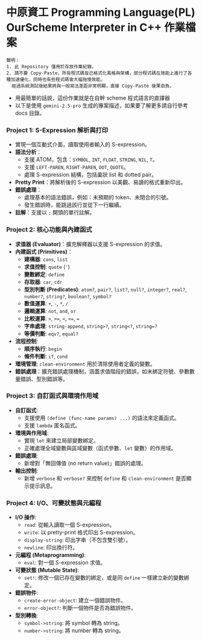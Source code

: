 # 中原資工 Programming Language(PL) OurScheme Interpreter in C++ 作業檔案

```
聲明：
1. 此 Repository 僅用於存放作業紀錄。
2. 請不要 Copy-Paste，所有程式碼皆已格式化風格與架構，部分程式碼在效能上進行了各種加速優化，同時也有些程式碼會大幅拖慢效能。
  經過系統測試後結果將與一般寫法差距非常明顯，直接 Copy-Paste 後果自負。
```

- 用最簡單的話說，這份作業就是在自幹 scheme 程式語言的直譯器
- 以下是使用 `gemini-2.5-pro` 生成的專案描述，如果要了解更多請自行參考 docs 目錄。

### Project 1: S-Expression 解析與打印

- 實現一個互動式介面，讀取使用者輸入的 S-expression。
- **語法分析**：
  - 支援 ATOM，包含：`SYMBOL`, `INT`, `FLOAT`, `STRING`, `NIL`, `T`。
  - 支援 `LEFT-PAREN`, `RIGHT-PAREN`, `DOT`, `QUOTE`。
  - 處理 S-expression 結構，包括巢狀 list 和 dotted pair。
- **Pretty Print**：將解析後的 S-expression 以美觀、易讀的格式重新印出。
- **錯誤處理**：
  - 處理基本的語法錯誤，例如：未預期的 token、未閉合的引號。
  - 發生錯誤時，能跳過該行並從下一行繼續。
- **註解**：支援以 `;` 開頭的單行註解。

### Project 2: 核心功能與內建函式

- **求值器 (Evaluator)**：擴充解釋器以支援 S-expression 的求值。
- **內建函式 (Primitives)**：
  - **建構器**: `cons`, `list`
  - **求值控制**: `quote` (`'`)
  - **變數綁定**: `define`
  - **存取器**: `car`, `cdr`
  - **型別判斷 (Predicates)**: `atom?`, `pair?`, `list?`, `null?`, `integer?`, `real?`, `number?`, `string?`, `boolean?`, `symbol?`
  - **數值運算**: `+`, `-`, `*`, `/`
  - **邏輯運算**: `not`, `and`, `or`
  - **比較運算**: `>`, `>=`, `<`, `<=`, `=`
  - **字串處理**: `string-append`, `string>?`, `string<?`, `string=?`
  - **等價判斷**: `eqv?`, `equal?`
- **流程控制**:
  - **順序執行**: `begin`
  - **條件判斷**: `if`, `cond`
- **環境管理**: `clean-environment` 用於清除使用者定義的變數。
- **錯誤處理**：擴充錯誤處理機制，涵蓋求值階段的錯誤，如未綁定符號、參數數量錯誤、型別錯誤等。

### Project 3: 自訂函式與環境作用域

- **自訂函式**:
  - 支援使用 `(define (func-name params) ...)` 的語法來定義函式。
  - 支援 `lambda` 匿名函式。
- **環境與作用域**:
  - 實現 `let` 來建立局部變數綁定。
  - 正確處理全域變數與區域變數（函式參數、`let` 變數）的作用域。
- **錯誤處理**:
  - 新增對「無回傳值 (no return value)」錯誤的處理。
- **輸出控制**:
  - 新增 `verbose` 和 `verbose?` 來控制 `define` 和 `clean-environment` 是否顯示提示訊息。

### Project 4: I/O、可變狀態與元編程

- **I/O 操作**:
  - `read`: 從輸入讀取一個 S-expression。
  - `write`: 以 pretty-print 格式印出 S-expression。
  - `display-string`: 印出字串（不包含雙引號）。
  - `newline`: 印出換行符。
- **元編程 (Metaprogramming)**:
  - `eval`: 對一個 S-expression 求值。
- **可變狀態 (Mutable State)**:
  - `set!`: 修改一個已存在變數的綁定，或是同 `define` 一樣建立新的變數綁定。
- **錯誤物件**:
  - `create-error-object`: 建立一個錯誤物件。
  - `error-object?`: 判斷一個物件是否為錯誤物件。
- **型別轉換**:
  - `symbol->string`: 將 symbol 轉為 string。
  - `number->string`: 將 number 轉為 string。
